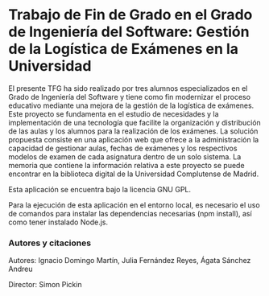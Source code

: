 Trabajo de Fin de Grado en el Grado de Ingeniería del Software: Gestión de la Logística de Exámenes en la Universidad
==========

El presente TFG ha sido realizado por tres alumnos especializados en el Grado de Ingeniería del Software y tiene como fin modernizar  el proceso educativo mediante una mejora de la gestión de la logística de exámenes. Este proyecto se fundamenta en el estudio de necesidades y la implementación de una tecnología que facilite la organización y distribución de las aulas y los alumnos para la realización de los exámenes. La solución propuesta consiste en una aplicación web que ofrece a la administración la capacidad de gestionar aulas, fechas de exámenes y los respectivos modelos de examen de cada asignatura dentro de un solo sistema. La memoria que contiene la información relativa a este proyecto se puede encontrar en la biblioteca digital de la Universidad Complutense de Madrid.

Esta aplicación se encuentra bajo la licencia GNU GPL.

Para la ejecución de esta aplicación en el entorno local, es necesario el uso de comandos para instalar las dependencias necesarias (npm install), así como tener instalado Node.js.


### Autores y citaciones

Autores: Ignacio Domingo Martín, Julia Fernández Reyes, Ágata Sánchez Andreu

Director: Simon Pickin
